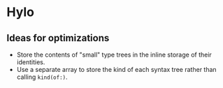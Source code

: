 # Hylo

## Ideas for optimizations

- Store the contents of "small" type trees in the inline storage of their identities.
- Use a separate array to store the kind of each syntax tree rather than calling `kind(of:)`.
